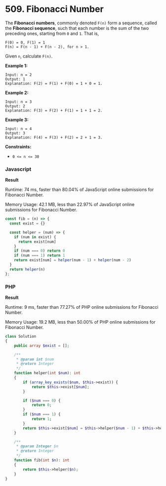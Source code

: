 # 509. Fibonacci Number

The **Fibonacci numbers**, commonly denoted `F(n)` form a sequence, called the **Fibonacci sequence**, such that each number is the sum of the two preceding ones, starting from `0` and `1`. That is,

```
F(0) = 0, F(1) = 1
F(n) = F(n - 1) + F(n - 2), for n > 1.
```

Given `n`, calculate `F(n)`.

**Example 1:**

```
Input: n = 2
Output: 1
Explanation: F(2) = F(1) + F(0) = 1 + 0 = 1.
```

**Example 2:**

```
Input: n = 3
Output: 2
Explanation: F(3) = F(2) + F(1) = 1 + 1 = 2.
```

**Example 3:**

```
Input: n = 4
Output: 3
Explanation: F(4) = F(3) + F(2) = 2 + 1 = 3.
```

**Constraints:**

* `0 <= n <= 30`

### Javascript <a href="#javascript" id="javascript"></a>

**Result**&#x20;

Runtime: 74 ms, faster than 80.04% of JavaScript online submissions for Fibonacci Number.

Memory Usage: 42.1 MB, less than 22.97% of JavaScript online submissions for Fibonacci Number.

```javascript
const fib = (n) => {
  const exist = {}

  const helper = (num) => {
    if (num in exist) {
      return exist[num]
    }
    if (num === 0) return 0
    if (num === 1) return 1
    return exist[num] = helper(num - 1) + helper(num - 2)
  }
  return helper(n)
};
```

### PHP <a href="#javascript" id="javascript"></a>

**Result**&#x20;

Runtime: 9 ms, faster than 77.27% of PHP online submissions for Fibonacci Number.

Memory Usage: 19.2 MB, less than 50.00% of PHP online submissions for Fibonacci Number.

```php
class Solution
{
    public array $exist = [];

    /**
     * @param int $num
     * @return Integer
     */
    function helper(int $num): int
    {
        if (array_key_exists($num, $this->exist)) {
            return $this->exist[$num];
        }

        if ($num === 0) {
            return 0;
        }
        if ($num === 1) {
            return 1;
        }
        return $this->exist[$num] = $this->helper($num - 1) + $this->helper($num - 2);
    }

    /**
     * @param Integer $n
     * @return Integer
     */
    function fib(int $n): int
    {
        return $this->helper($n);
    }
}
```
